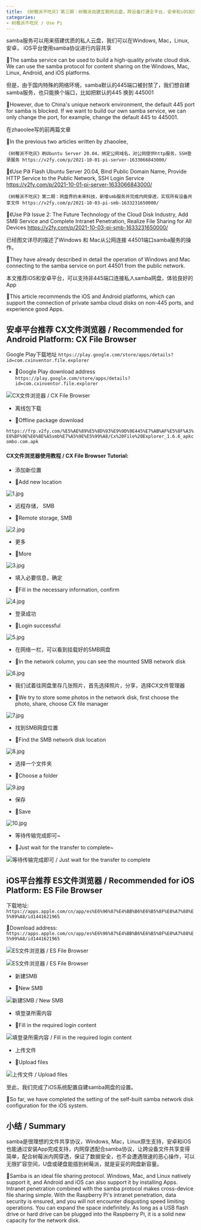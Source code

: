 ```yaml
---
title: 《树莓派不吃灰》第三期：树莓派自建互联网云盘，跨设备打通全平台，安卓和iOS如何在非445端口使用samba服务 / 《Use Pi》 Issue 3 Raspberry Pi Self-Built Internet Cloud Disk, Cross-Device Connection Across All Platforms, How Android and iOS Use Samba Service on Non-445 Ports
categories:
- 树莓派不吃灰 / Use Pi
---
```




samba服务可以用来搭建优质的私人云盘，我们可以在Windows, Mac，Linux, 安卓， iOS平台使用samba协议进行内容共享

🌈The samba service can be used to build a high-quality private cloud disk. We can use the samba protocol for content sharing on the Windows, Mac, Linux, Android, and iOS platforms.

但是，由于国内特殊的网络环境，samba默认的445端口被封禁了，我们想自建samba服务，也只能换个端口，比如把默认的445 换到 445001

🌈However, due to China's unique network environment, the default 445 port for samba is blocked. If we want to build our own samba service, we can only change the port, for example, change the default 445 to 445001.

在zhaoolee写的前两篇文章

🌈In the previous two articles written by zhaoolee,

`《树莓派不吃灰》刷Ubuntu Server 20.04，绑定公网域名，对公网提供http服务，SSH登录服务 https://v2fy.com/p/2021-10-01-pi-server-1633066843000/`

🌈《Use Pi》 Flash Ubuntu Server 20.04, Bind Public Domain Name, Provide HTTP Service to the Public Network, SSH Login Service https://v2fy.com/p/2021-10-01-pi-server-1633066843000/

`《树莓派不吃灰》第二期：网盘界的未来科技，新增smb服务并完成内网穿透，实现所有设备共享文件 https://v2fy.com/p/2021-10-03-pi-smb-1633231650000/` 

🌈《Use Pi》 Issue 2: The Future Technology of the Cloud Disk Industry, Add SMB Service and Complete Intranet Penetration, Realize File Sharing for All Devices https://v2fy.com/p/2021-10-03-pi-smb-1633231650000/

已经图文详尽的描述了Windows 和 Mac从公网连接 44501端口samba服务的操作。

🌈They have already described in detail the operation of Windows and Mac connecting to the samba service on port 44501 from the public network.

本文推荐iOS和安卓平台，可以支持非445端口连接私人samba网盘，体验良好的App

🌈This article recommends the iOS and Android platforms, which can support the connection of private samba cloud disks on non-445 ports, and experience good Apps.

## 安卓平台推荐 CX文件浏览器 / Recommended for Android Platform: CX File Browser

Google Play下载地址 `https://play.google.com/store/apps/details?id=com.cxinventor.file.explorer`

- 🌈Google Play download address `https://play.google.com/store/apps/details?id=com.cxinventor.file.explorer`

![CX文件浏览器 / CX File Browser](https://cdn.fangyuanxiaozhan.com/assets/1633327569569hd8w64Q1.png)

- 离线包下载

- 🌈Offline package download

`https://frp.v2fy.com/%E5%AE%89%E5%8D%93%E9%9D%9E445%E7%AB%AF%E5%8F%A3%E8%BF%9E%E6%8E%A5smb%E7%A5%9E%E5%99%A8/Cx%20File%20Explorer_1.6.6_apkcombo.com.apk`

#### CX文件浏览器使用教程 / CX File Browser Tutorial:

- 添加新位置

- 🌈Add new location

![1.jpg](https://cdn.fangyuanxiaozhan.com/assets/1633327574695nFpCFFjR.jpeg)

- 远程存储， SMB

- 🌈Remote storage, SMB

![2.jpg](https://cdn.fangyuanxiaozhan.com/assets/1633327601851FewytHbY.jpeg)

- 更多

- 🌈More

![3.jpg](https://cdn.fangyuanxiaozhan.com/assets/1633327606769RkrxDFee.jpeg)

- 填入必要信息，确定

- 🌈Fill in the necessary information, confirm

![4.jpg](https://cdn.fangyuanxiaozhan.com/assets/1633327610907fT4YrHTB.jpeg)

- 登录成功

- 🌈Login successful

![5.jpg](https://cdn.fangyuanxiaozhan.com/assets/1633327615588a3sbXpm7.jpeg)


- 在网络一栏，可以看到挂载好的SMB网盘

- 🌈In the network column, you can see the mounted SMB network disk

![6.jpg](https://cdn.fangyuanxiaozhan.com/assets/1633327620982mybNTkYS.jpeg)


- 我们试着往网盘里存几张照片，首先选择照片，分享，选择CX文件管理器

- 🌈We try to store some photos in the network disk, first choose the photo, share, choose CX file manager

![7.jpg](https://cdn.fangyuanxiaozhan.com/assets/1633327625689iieJ46dc.jpeg)

- 找到SMB网盘位置

- 🌈Find the SMB network disk location

![8.jpg](https://cdn.fangyuanxiaozhan.com/assets/1633327629812z0E76FFX.jpeg)

- 选择一个文件夹

- 🌈Choose a folder

![9.jpg](https://cdn.fangyuanxiaozhan.com/assets/1633327634393SjpPRZcS.jpeg)

- 保存

- 🌈Save

![10.jpg](https://cdn.fangyuanxiaozhan.com/assets/16333276388235e8eSzST.jpeg)


- 等待传输完成即可~

- 🌈Just wait for the transfer to complete~

![等待传输完成即可 / Just wait for the transfer to complete](https://cdn.fangyuanxiaozhan.com/assets/16333276437171m1xNr1K.jpeg)


## iOS平台推荐 ES文件浏览器 / Recommended for iOS Platform: ES File Browser

下载地址: `https://apps.apple.com/cn/app/es%E6%96%87%E4%BB%B6%E6%B5%8F%E8%A7%88%E5%99%A8/id1441621965`

🌈Download address: `https://apps.apple.com/cn/app/es%E6%96%87%E4%BB%B6%E6%B5%8F%E8%A7%88%E5%99%A8/id1441621965`

![ES文件浏览器 / ES File Browser](https://cdn.fangyuanxiaozhan.com/assets/1633327650166TQ1Gik5T.jpeg)

![ES文件浏览器 / ES File Browser](https://cdn.fangyuanxiaozhan.com/assets/1633327653663fxtiEtt1.png)

- 新建SMB

- 🌈New SMB

![新建SMB / New SMB](https://cdn.fangyuanxiaozhan.com/assets/1633327658539PRenzCzW.jpeg)

- 填登录所需内容

- 🌈Fill in the required login content

![填登录所需内容 / Fill in the required login content](https://cdn.fangyuanxiaozhan.com/assets/1633327662576eZhYsrXp.jpeg)


- 上传文件

- 🌈Upload files

![上传文件 / Upload files](https://cdn.fangyuanxiaozhan.com/assets/1633327668759TQZKChE5.jpeg)


至此，我们完成了iOS系统配置自建samba网盘的设置。

🌈So far, we have completed the setting of the self-built samba network disk configuration for the iOS system.

## 小结 / Summary

samba是很理想的文件共享协议，Windows, Mac，Linux原生支持，安卓和iOS也能通过安装App完成支持，内网穿透配合samba协议，让跨设备文件共享变得简单，配合树莓派内网穿透，保证了数据安全，也不会遭遇限速的恶心操作，可以无限扩容空间，U盘或硬盘能插到树莓派，就是妥妥的网盘新容量。

🌈Samba is an ideal file sharing protocol. Windows, Mac, and Linux natively support it, and Android and iOS can also support it by installing Apps. Intranet penetration combined with the samba protocol makes cross-device file sharing simple. With the Raspberry Pi's intranet penetration, data security is ensured, and you will not encounter disgusting speed limiting operations. You can expand the space indefinitely. As long as a USB flash drive or hard drive can be plugged into the Raspberry Pi, it is a solid new capacity for the network disk.